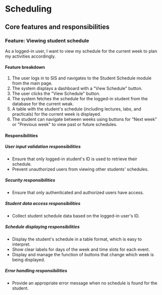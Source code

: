 # Scheduling

## Core features and responsibilities

### Feature: Viewing student schedule

As a logged-in user, I want to view my schedule for the current week to plan my activities accordingly.

#### Feature breakdown

1. The user logs in to SIS and navigates to the Student Schedule module from the main page.
2. The system displays a dashboard with a "View Schedule" button.
3. The user clicks the "View Schedule" button.
4. The system fetches the schedule for the logged-in student from the database for the current weak.
5. A table with the student's schedule (including lectures, labs, and practicals) for the current week is displayed.
6. The student can navigate between weeks using buttons for "Next week" or "Previous week" to view past or future schedules.

#### Responsibilities

##### User input validation responsibilities

* Ensure that only logged-in student's ID is used to retrieve their schedule.
* Prevent unauthorized users from viewing other students' schedules.

##### Security responsibilities

* Ensure that only authenticated and authorized users have access.

##### Student data access responsibilities

* Collect student schedule data  based on the logged-in user's ID.

##### Schedule displaying responsibilities

* Display the student's schedule in a table format, which is easy to interpret.
* Show clear labels for days of the week and time slots for each event.
* Display and manage the function of buttons that change which week is being displayed.

##### Error handling responsibilities

* Provide an appropriate error message when no schedule is found for the student.
